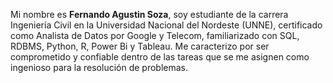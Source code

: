 Mi nombre es **Fernando Agustin Soza**, soy estudiante de la carrera Ingeniería Civil en la Universidad Nacional del Nordeste (UNNE), certificado como Analista de Datos por Google y Telecom, familiarizado con SQL, RDBMS, Python, R, Power Bi y Tableau. 
Me caracterizo por ser comprometido y confiable dentro de las tareas que se me asignen como ingenioso para la resolución de problemas.
